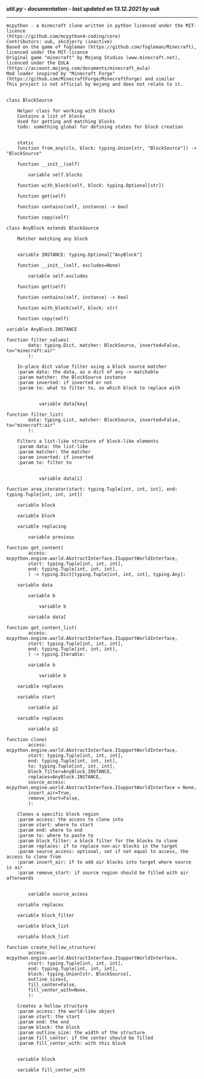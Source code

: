 ***util.py - documentation - last updated on 13.12.2021 by uuk***
___

    mcpython - a minecraft clone written in python licenced under the MIT-licence 
    (https://github.com/mcpython4-coding/core)
    Contributors: uuk, xkcdjerry (inactive)
    Based on the game of fogleman (https://github.com/fogleman/Minecraft), licenced under the MIT-licence
    Original game "minecraft" by Mojang Studios (www.minecraft.net), licenced under the EULA
    (https://account.mojang.com/documents/minecraft_eula)
    Mod loader inspired by "Minecraft Forge" (https://github.com/MinecraftForge/MinecraftForge) and similar
    This project is not official by mojang and does not relate to it.


    class BlockSource
        
        Helper class for working with blocks
        Contains a list of blocks
        Used for getting and matching blocks
        todo: something global for defining states for block creation


        static
        function from_any(cls, block: typing.Union[str, "BlockSource"]) -> "BlockSource"

        function __init__(self)

            variable self.blocks

        function with_block(self, block: typing.Optional[str])

        function get(self)

        function contains(self, instance) -> bool

        function copy(self)

    class AnyBlock extends BlockSource
        
        Matcher matching any block


        variable INSTANCE: typing.Optional["AnyBlock"]

        function __init__(self, excludes=None)

            variable self.excludes

        function get(self)

        function contains(self, instance) -> bool

        function with_block(self, block: str)

        function copy(self)

    variable AnyBlock.INSTANCE

    function filter_values(
            data: typing.Dict, matcher: BlockSource, inverted=False, to="minecraft:air"
            ):
        
        In-place dict value filter using a block source matcher
        :param data: the data, as a dict of any -> matchable
        :param matcher: the BlockSource instance
        :param inverted: if inverted or not
        :param to: what to filter to, so which block to replace with


                variable data[key]

    function filter_list(
            data: typing.List, matcher: BlockSource, inverted=False, to="minecraft:air"
            ):
        
        Filters a list-like structure of block-like elements
        :param data: the list-like
        :param matcher: the matcher
        :param inverted: if inverted
        :param to: filter to


                variable data[i]

    function area_iterator(start: typing.Tuple[int, int, int], end: typing.Tuple[int, int, int])

        variable block

        variable block

        variable replacing

            variable previous

    function get_content(
            access: mcpython.engine.world.AbstractInterface.ISupportWorldInterface,
            start: typing.Tuple[int, int, int],
            end: typing.Tuple[int, int, int],
            ) -> typing.Dict[typing.Tuple[int, int, int], typing.Any]:

        variable data

            variable b

                variable b

            variable data[

    function get_content_list(
            access: mcpython.engine.world.AbstractInterface.ISupportWorldInterface,
            start: typing.Tuple[int, int, int],
            end: typing.Tuple[int, int, int],
            ) -> typing.Iterable:

            variable b

                variable b

        variable replaces

        variable start

            variable p2

        variable replaces

            variable p2

    function clone(
            access: mcpython.engine.world.AbstractInterface.ISupportWorldInterface,
            start: typing.Tuple[int, int, int],
            end: typing.Tuple[int, int, int],
            to: typing.Tuple[int, int, int],
            block_filter=AnyBlock.INSTANCE,
            replaces=AnyBlock.INSTANCE,
            source_access: mcpython.engine.world.AbstractInterface.ISupportWorldInterface = None,
            insert_air=True,
            remove_start=False,
            ):
        
        Clones a specific block region
        :param access: the access to clone into
        :param start: where to start
        :param end: where to end
        :param to: where to paste to
        :param block_filter: a block filter for the blocks to clone
        :param replaces: if to replace non-air blocks in the target
        :param source_access: optional, set if not equal to access, the access to clone from
        :param insert_air: if to add air blocks into target where source is air
        :param remove_start: if source region should be filled with air afterwards


            variable source_access

        variable replaces

        variable block_filter

        variable block_list

        variable block_list

    function create_hollow_structure(
            access: mcpython.engine.world.AbstractInterface.ISupportWorldInterface,
            start: typing.Tuple[int, int, int],
            end: typing.Tuple[int, int, int],
            block: typing.Union[str, BlockSource],
            outline_size=1,
            fill_center=False,
            fill_center_with=None,
            ):
        
        Creates a hollow structure
        :param access: the world-like object
        :param start: the start
        :param end: the end
        :param block: the block
        :param outline_size: the width of the structure
        :param fill_center: if the center should be filled
        :param fill_center_with: with this block


        variable block

        variable fill_center_with